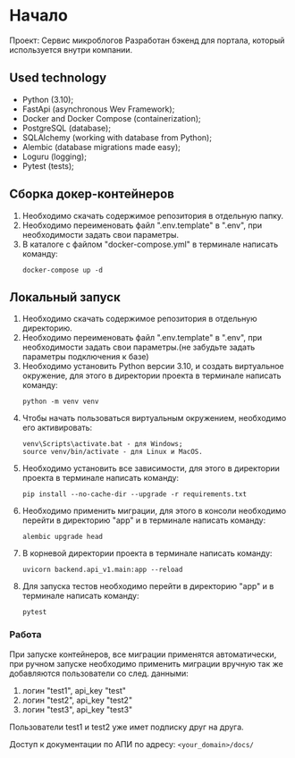 # Начало
Проект: Сервис микроблогов
Разработан бэкенд для портала, который используется внутри компании.

## Used technology
* Python (3.10);
* FastApi (asynchronous Wev Framework);
* Docker and Docker Compose (containerization);
* PostgreSQL (database);
* SQLAlchemy (working with database from Python);
* Alembic (database migrations made easy);
* Loguru (logging);
* Pytest (tests);

## Сборка докер-контейнеров
1. Необходимо скачать содержимое репозитория в отдельную папку.
2. Необходимо переименовать файл ".env.template" в ".env", при необходимости задать свои параметры.
3. В каталоге с файлом "docker-compose.yml" в терминале написать команду:
    ```
    docker-compose up -d
    ```

## Локальный запуск
1. Необходимо скачать содержимое репозитория в отдельную директорию.
2. Необходимо переименовать файл ".env.template" в ".env", при необходимости задать свои параметры.(не забудьте задать
параметры подключения к базе)
3. Необходимо установить Python версии 3.10, и создать виртуальное окружение, для этого в директории проекта в 
терминале написать команду:
    ```
    python -m venv venv
    ```
4. Чтобы начать пользоваться виртуальным окружением, необходимо его активировать:
    ```
    venv\Scripts\activate.bat - для Windows;
    source venv/bin/activate - для Linux и MacOS.
    ```
5. Необходимо установить все зависимости, для этого в директории проекта в терминале написать команду:
    ```
    pip install --no-cache-dir --upgrade -r requirements.txt
    ```
6. Необходимо применить миграции, для этого в консоли необходимо перейти в директорию "app" и в терминале написать 
команду:
    ```
    alembic upgrade head
    ```
7. В корневой директории проекта в терминале написать команду:
    ```
    uvicorn backend.api_v1.main:app --reload
    ```
8. Для запуска тестов необходимо перейти в директорию "app" и в терминале написать 
команду:
    ```
    pytest
    ```
### Работа
При запуске контейнеров, все миграции применятся автоматически, при ручном запуске необходимо применить миграции 
вручную так же добавляются пользователи со след. данными: 
1. логин "test1", api_key "test"
2. логин "test2", api_key "test2"
3. логин "test3", api_key "test3"
 
Пользователи test1 и test2 уже имет подписку друг на друга.

Доступ к документации по АПИ по адресу:
    ```
    <your_domain>/docs/
    ```